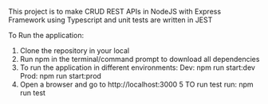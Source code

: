 This project is to make CRUD REST APIs in NodeJS with Express Framework using Typescript and unit tests are written in JEST

To Run the application:
1. Clone the repository in your local
2. Run npm in the terminal/command prompt to download all dependencies
3. To run the application in different environments:
Dev: npm run start:dev
Prod: npm run start:prod
4. Open a browser and go to http://localhost:3000
5 TO run test run: npm run test